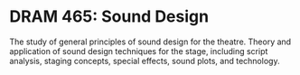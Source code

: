 # DRAM 465: Sound Design

The study of general principles of sound design for the theatre. Theory and application of sound design techniques for the stage, including script analysis, staging concepts, special effects, sound plots, and technology.